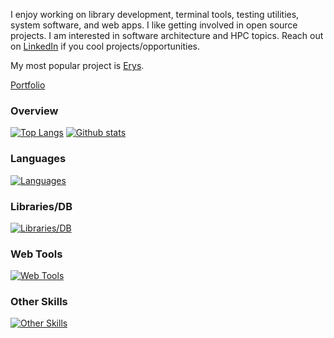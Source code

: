 I enjoy working on library development, terminal tools, testing utilities, system software, and web apps. I like getting involved in open source projects. I am interested in software architecture and HPC topics. Reach out on [LinkedIn](https://linkedin/in/nati-bekele) if you cool projects/opportunities.

My most popular project is [Erys](https://github.com/natibek/erys).

[Portfolio](https://natibek.me/)

### Overview
<a href="#">![Top Langs](https://github-readme-stats.vercel.app/api/top-langs/?username=natibek&layout=compact&theme=white&count_private=true&hide_border=true)</a>
<a href="#">![Github stats](https://github-readme-stats.vercel.app/api?username=natibek&theme=white&count_private=false&hide_border=true&line_height=20)</a>

### Languages
[![Languages](https://skillicons.dev/icons?i=py,rust,c,cpp,js,bash,css,html,r)](https://skillicons.dev)

### Libraries/DB
[![Libraries/DB](https://skillicons.dev/icons?i=d3,sqlite,postgres,mongodb,rabbitmq,sklearn,selenium)](https:/skillicons.dev)

### Web Tools
[![Web Tools](https://skillicons.dev/icons?i=django,fastapi,flask,bootstrap,react)](https:/skillicons.dev)

### Other Skills
[![Other Skills](https://skillicons.dev/icons?i=anaconda,docker,ubuntu,aws,linux,vscode,git,github,githubactions,neovim)](https://skillicons.dev)

